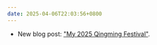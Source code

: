 ```yaml
---
date: 2025-04-06T22:03:56+0800
---
```


* New blog post: ["My 2025 Qingming Festival"](/blog/posts/2025-04-06-my-2025-qingming/).
